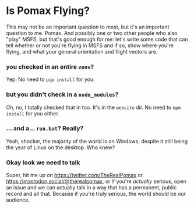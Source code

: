 # Is Pomax Flying?

This may not be an important question to most, but it's an important question to me. Pomax. And possibly one or two other people who also "play" MSFS, but that's good enough for me: let's write some code that can tell whether or not you're flying in MSFS and if so, show where you're flying, and what your general orientation and flight vectors are.

### you checked in an entire `venv`?

Yep. No need to `pip install` for you.

### but you didn't check in a `node_modules`?

Oh, no, I totally checked that in too. It's in the `website` dir. No need to `npm install` for you either.

### ... and a... `run.bat`? Really?

Yeah, shocker, the majority of the world is on Windows, despite it still being the year of Linux on the desktop. Who knew?

### Okay look we need to talk

Super, hit me up on https://twitter.com/TheRealPomax or https://mastodon.social/@therealpomax, or if you're _actually_ serious, open an issue and we can actually talk in a way that has a permanent, public record and all that. Because if you're truly serious, the world should be our audience.

